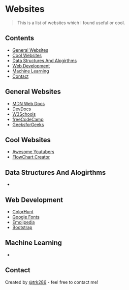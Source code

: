 # Websites
> This is a list of websites which I found useful or cool.


## Contents
- [General Websites](#general-websites)
- [Cool Websites](#cool-websites)
- [Data Structures And Alogirthms](#data-structures-and-alogirthms)
- [Web Development](#web-development)
- [Machine Learning](#machine-learning)
- [Contact](#contact)


## General Websites
- [MDN Web Docs](https://developer.mozilla.org/en-US/)
- [DevDocs](https://devdocs.io/)
- [W3Schools](https://www.w3schools.com/)
- [freeCodeCamp](https://www.freecodecamp.org/)
- [GeeksforGeeks](https://www.geeksforgeeks.org/)


## Cool Websites
- [Awesome Youtubers](https://github.com/JoseDeFreitas/awesome-youtubers)
- [FlowChart Creator](https://www.diagrams.net)


## Data Structures And Alogirthms
- []()


## Web Development
- [ColorHunt](https://colorhunt.co/)
- [Google Fonts](https://fonts.google.com/)
- [Emojipedia](https://emojipedia.org/)
- [Bootstrap](https://getbootstrap.com/)


## Machine Learning
- []()


## Contact
Created by [@trk286](https://github.com/trk286) - feel free to contact me!
